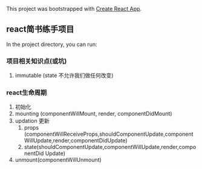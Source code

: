 This project was bootstrapped with [Create React App](https://github.com/facebook/create-react-app).

## react简书练手项目

In the project directory, you can run:

### 项目相关知识点(或坑)
  1. immutable (state 不允许我们做任何改变)

### react生命周期
  1. 初始化
  2. mounting (componentWillMount, render, componentDidMount)
  3. updation 更新
     1. props (componentWillReceiveProps,shouldComponentUpdate,componentWillUpdate,render,componentDidUpdate)
     2. state(shouldComponentUpdate,componentWillUpdate,render,componentDid Update)
  4. unmount(componentWillUnmount)
        

